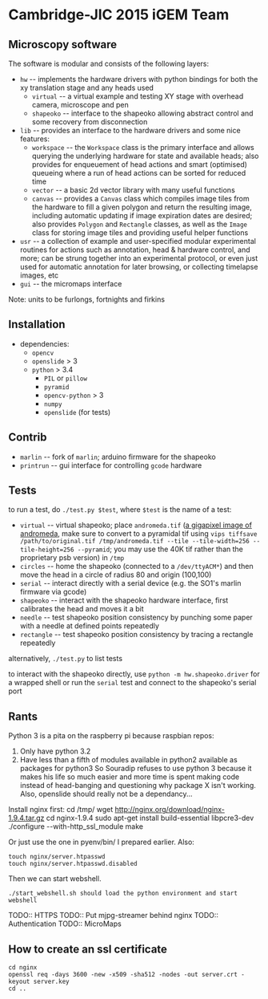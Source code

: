 # Cambridge-JIC 2015 iGEM Team
## Microscopy software
The software is modular and consists of the following layers:
* `hw` -- implements the hardware drivers with python bindings for both the xy translation stage and any heads used
    * `virtual` -- a virtual example and testing XY stage with overhead camera, microscope and pen
    * `shapeoko` -- interface to the shapeoko allowing abstract control and some recovery from disconnection
* `lib` -- provides an interface to the hardware drivers and some nice features:
    * `workspace` -- the `Workspace` class is the primary interface and allows querying the underlying hardware for state and available heads; also provides for enqueuement of head actions and smart (optimised) queueing where a run of head actions can be sorted for reduced time
    * `vector` -- a basic 2d vector library with many useful functions
    * `canvas` -- provides a `Canvas` class which compiles image tiles from the hardware to fill a given polygon and return the resulting image, including automatic updating if image expiration dates are desired; also provides `Polygon` and `Rectangle` classes, as well as the `Image` class for storing image tiles and providing useful helper functions
* `usr` -- a collection of example and user-specified modular experimental routines for actions such as annotation, head & hardware control, and more; can be strung together into an experimental protocol, or even just used for automatic annotation for later browsing, or collecting timelapse images, etc
* `gui` -- the micromaps interface

Note: units to be furlongs, fortnights and firkins

## Installation
* dependencies:
    * `opencv`
    * `openslide` > 3
    * `python` > 3.4
        * `PIL` or `pillow`
        * `pyramid`
        * `opencv-python` > 3
        * `numpy`
        * `openslide` (for tests)

## Contrib
* `marlin` -- fork of `marlin`; arduino firmware for the shapeoko
* `printrun` -- gui interface for controlling `gcode` hardware

## Tests
to run a test, do `./test.py $test`, where `$test` is the name of a test:
* `virtual` -- virtual shapeoko; place `andromeda.tif` ([a gigapixel image of andromeda](https://www.spacetelescope.org/images/heic1502a/), make sure to convert to a pyramidal tif using `vips tiffsave /path/to/original.tif /tmp/andromeda.tif --tile --tile-width=256 --tile-height=256 --pyramid`; you may use the 40K tif rather than the proprietary psb version) in `/tmp`
* `circles` -- home the shapeoko (connected to a `/dev/ttyACM*`) and then move the head in a circle of radius 80 and origin (100,100)
* `serial` -- interact directly with a serial device (e.g. the SO1's marlin firmware via gcode)
* `shapeoko` -- interact with the shapeoko hardware interface, first calibrates the head and moves it a bit
* `needle` -- test shapeoko position consistency by punching some paper with a needle at defined points repeatedly
* `rectangle` -- test shapeoko position consistency by tracing a rectangle repeatedly

alternatively, `./test.py` to list tests

to interact with the shapeoko directly, use `python -m hw.shapeoko.driver` for a wrapped shell or run the `serial` test and connect to the shapeoko's serial port



## Rants
Python 3 is a pita on the raspberry pi because raspbian repos:
1) Only have python 3.2
2) Have less than a fifth of modules available in python2 available as packages for python3
So Souradip refuses to use python 3 because it makes his life so much easier and more time is spent making code instead of head-banging and questioning why package X isn't working.
Also, openslide should really not be a dependancy...

Install nginx first:
    cd /tmp/
    wget http://nginx.org/download/nginx-1.9.4.tar.gz
    cd nginx-1.9.4
    sudo apt-get install build-essential libpcre3-dev
    ./configure --with-http_ssl_module
    make

Or just use the one in pyenv/bin/ I prepared earlier.
Also:

    touch nginx/server.htpasswd
    touch nginx/server.htpasswd.disabled

Then we can start webshell.

    ./start_webshell.sh should load the python environment and start webshell

TODO:: HTTPS
TODO:: Put mjpg-streamer behind nginx
TODO:: Authentication
TODO:: MicroMaps

## How to create an ssl certificate
    cd nginx
    openssl req -days 3600 -new -x509 -sha512 -nodes -out server.crt -keyout server.key
    cd ..
